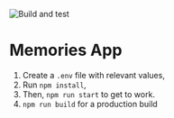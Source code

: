 ![Build and test](https://github.com/nicklemmon/memories-app/workflows/Build%20and%20test/badge.svg)

# Memories App

1. Create a `.env` file with relevant values,
2. Run `npm install`,
3. Then, `npm run start` to get to work.
4. `npm run build` for a production build
